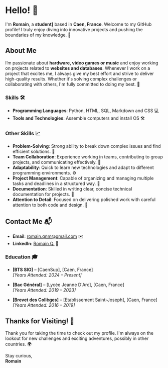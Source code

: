 # Hello! 👋

I'm **Romain**, a **student]** based in **Caen, France**. Welcome to my GitHub profile! I truly enjoy diving into innovative projects and pushing the boundaries of my knowledge. 🚀

## About Me

I’m passionate about **hardware, video games or music** and enjoy working on projects related to **websites and databases**.
Whenever I work on a project that excites me, I always give my best effort and strive to deliver high-quality results. Whether it's solving complex challenges or collaborating with others, I'm fully committed to doing my best. 💪

### Skills 🛠️

- **Programming Languages**: Python, HTML, SQL, Markdown and CSS 💻
- **Tools and Technologies**: Assemble computers and install OS 🛠️

### Other Skills 📈

- **Problem-Solving**: Strong ability to break down complex issues and find efficient solutions. 🔧
- **Team Collaboration**: Experience working in teams, contributing to group projects, and communicating effectively. 🤝
- **Adaptability**: Quick to learn new technologies and adapt to different programming environments. ⚙️
- **Project Management**: Capable of organizing and managing multiple tasks and deadlines in a structured way. 📅
- **Documentation**: Skilled in writing clear, concise technical documentation for projects. 📝
- **Attention to Detail**: Focused on delivering polished work with careful attention to both code and design. 🎯

## Contact Me 📬

- **Email**: [romain.qnm@gmail.com](mailto:romain.qnm@gmail.com) ✉️
- **LinkedIn**: [Romain Q.](https://www.linkedin.com/in/romain-quoniam-8005112b6/) 🔗

### Education 🎓

- **[BTS SIO]** – [CaenSup], [Caen, France]  
  *[Years Attended: 2024 – Present]*  

- **[Bac Général]** – [Lycée Jeanne D'Arc], [Caen, France]  
  *[Years Attended: 2019 – 2023]*  

- **[Brevet des Collèges]** – [Etablissement Saint-Joseph], [Caen, France]  
  *[Years Attended: 2016 – 2019]*
  
## Thanks for Visiting! 🙌

Thank you for taking the time to check out my profile. I'm always on the lookout for new challenges and exciting adventures, possibly in other countries. 🌍

Stay curious,  
**Romain**

